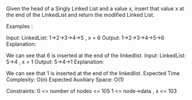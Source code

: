 Given the head of a Singly Linked List and a value x, insert that value x at the end of the LinkedList and return the modified Linked List.

Examples :

Input: LinkedList: 1->2->3->4->5 , x = 6
Output: 1->2->3->4->5->6
Explanation: 

We can see that 6 is inserted at the end of the linkedlist.
Input: LinkedList: 5->4 , x = 1
Output: 5->4->1
Explanation: 

We can see that 1 is inserted at the end of the linkedlist.
Expected Time Complexity: O(n)
Expected Auxiliary Space: O(1)

Constraints:
0 <= number of nodes <= 105
1 <= node->data , x <= 103
